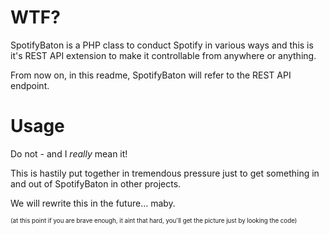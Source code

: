 # WTF?
SpotifyBaton is a PHP class to conduct Spotify in various ways and this is it's REST API extension to make it controllable from anywhere or anything.

From now on, in this readme, SpotifyBaton will refer to the REST API endpoint.
# Usage
Do not - and I _really_ mean it!

This is hastily put together in tremendous pressure just to get something in and out of SpotifyBaton in other projects.

We will rewrite this in the future... maby.

<sub><sup>(at this point if you are brave enough, it aint that hard, you'll get the picture just by looking the code)</sub></sup>